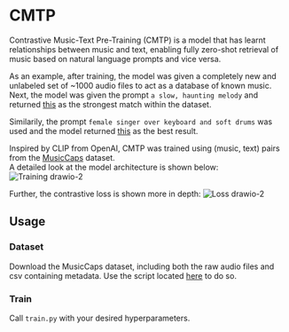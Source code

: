 # CMTP
Contrastive Music-Text Pre-Training (CMTP) is a model that has learnt relationships between music and text, enabling fully zero-shot retrieval of music based on natural language prompts and vice versa.  

As an example, after training, the model was given a completely new and unlabeled set of ~1000 audio files to act as a database of known music. Next, the model was given the prompt `a slow, haunting melody` and returned [this](https://github.com/deetsadi/CMTP/assets/47929718/f8e26155-d296-4a0c-96d9-c04499af3347)  as the strongest match within the dataset.  

Similarily, the prompt `female singer over keyboard and soft drums` was used and the model returned [this](https://github.com/deetsadi/CMTP/assets/47929718/f45dbffa-ae27-414f-9b46-17a3e6d4e292) as the best result.  

Inspired by CLIP from OpenAI, CMTP was trained using (music, text) pairs from the [MusicCaps](https://research.google/resources/datasets/musiccaps/) dataset.  
A detailed look at the model architecture is shown below:  
![Training drawio-2](https://github.com/deetsadi/CMTP/assets/47929718/951c59dd-a6a1-426b-bee0-0425b8eea011)

Further, the contrastive loss is shown more in depth:
![Loss drawio-2](https://github.com/deetsadi/CMTP/assets/47929718/bb95fb60-842b-47a1-a338-2db40cc15cdd)

## Usage
### Dataset
Download the MusicCaps dataset, including both the raw audio files and csv containing metadata. Use the script located [here]((https://github.com/nateraw/download-musiccaps-dataset)) to do so.
### Train
Call `train.py` with your desired hyperparameters.
